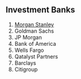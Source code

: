 ## Investment Banks
1. [Morgan Stanley](https://www.morganstanley.com/about-us-ir)
2. Goldman Sachs
3. JP Morgan
4. Bank of America
5. Wells Fargo
6. Qatalyst Partners
7. Barclays
8. Citigroup
